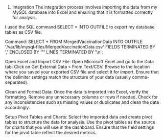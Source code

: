 1. Integration
The integration process involves importing the data from my MySQL database into Excel and ensuring that it is formatted correctly for analysis. 

I used the SQL command SELECT * INTO OUTFILE to export my database tables as CSV file.

Command:
SELECT * FROM MergedVaccinationData
INTO OUTFILE '/var/lib/mysql-files/MergedVaccinationData.csv'
FIELDS TERMINATED BY ',' ENCLOSED BY '"'
LINES TERMINATED BY '\n';

Open Excel and Import CSV File:
Open Microsoft Excel and go to the Data tab.
Click on Get External Data > From Text/CSV.
Browse to the location where you saved your exported CSV file and select it for import.
Ensure that the delimiter settings match the structure of your data (usually comma-separated).

Clean and Format Data:
Once the data is imported into Excel, verify the formatting.
Remove any unnecessary columns or rows if needed.
Check for any inconsistencies such as missing values or duplicates and clean the data accordingly.

Setup Pivot Tables and Charts:
Select the imported data and create pivot tables to structure the data for analysis.
Use the pivot tables as the source for charts that you will use in the dashboard.
Ensure that the field settings for the pivot table reflect the desired metrics.